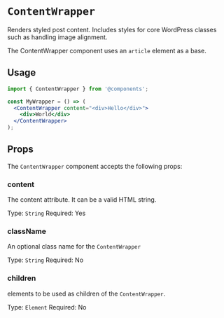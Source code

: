 # `ContentWrapper`

Renders styled post content. Includes styles for core WordPress classes such as handling image alignment.

The ContentWrapper component uses an `article` element as a base.

## Usage

```jsx
import { ContentWrapper } from '@components';

const MyWrapper = () => (
  <ContentWrapper content="<div>Hello</div>">
    <div>World</div>
  </ContentWrapper>
);
```

## Props

The `ContentWrapper` component accepts the following props:

### content

The content attribute. It can be a valid HTML string.

Type: `String`
Required: Yes

### className

An optional class name for the `ContentWrapper`

Type: `String`
Required: No

### children

elements to be used as children of the `ContentWrapper`.

Type: `Element`
Required: No
